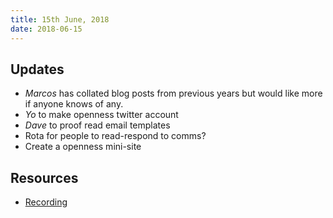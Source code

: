 ```yaml
---
title: 15th June, 2018
date: 2018-06-15
---
```


## Updates

- *Marcos* has collated blog posts from previous years but would like more if anyone knows of any.
- *Yo* to make openness twitter account
- *Dave* to proof read email templates
- Rota for people to read-respond to comms?
- Create a openness mini-site

## Resources

- [Recording](https://drive.google.com/open?id=12UNCUgKRn3w-ZcUxBodB6s0t32zrcDIx)
